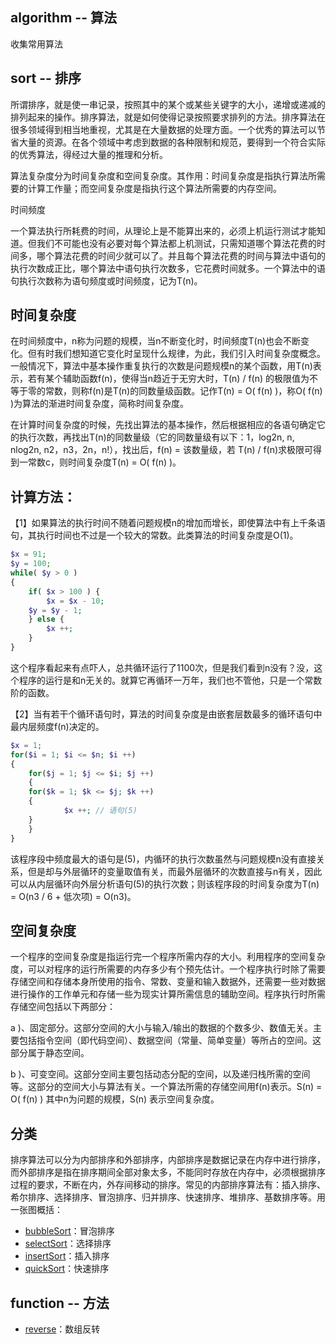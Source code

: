 ## algorithm -- 算法
收集常用算法

## sort -- 排序

所谓排序，就是使一串记录，按照其中的某个或某些关键字的大小，递增或递减的排列起来的操作。排序算法，就是如何使得记录按照要求排列的方法。排序算法在很多领域得到相当地重视，尤其是在大量数据的处理方面。一个优秀的算法可以节省大量的资源。在各个领域中考虑到数据的各种限制和规范，要得到一个符合实际的优秀算法，得经过大量的推理和分析。

算法复杂度分为时间复杂度和空间复杂度。其作用：时间复杂度是指执行算法所需要的计算工作量；而空间复杂度是指执行这个算法所需要的内存空间。

时间频度

一个算法执行所耗费的时间，从理论上是不能算出来的，必须上机运行测试才能知道。但我们不可能也没有必要对每个算法都上机测试，只需知道哪个算法花费的时间多，哪个算法花费的时间少就可以了。并且每个算法花费的时间与算法中语句的执行次数成正比，哪个算法中语句执行次数多，它花费时间就多。一个算法中的语句执行次数称为语句频度或时间频度，记为T(n)。

## 时间复杂度

在时间频度中，n称为问题的规模，当n不断变化时，时间频度T(n)也会不断变化。但有时我们想知道它变化时呈现什么规律，为此，我们引入时间复杂度概念。一般情况下，算法中基本操作重复执行的次数是问题规模n的某个函数，用T(n)表示，若有某个辅助函数f(n)，使得当n趋近于无穷大时，T(n) / f(n) 的极限值为不等于零的常数，则称f(n)是T(n)的同数量级函数。记作T(n) = O( f(n) )，称O( f(n) )为算法的渐进时间复杂度，简称时间复杂度。

在计算时间复杂度的时候，先找出算法的基本操作，然后根据相应的各语句确定它的执行次数，再找出T(n)的同数量级（它的同数量级有以下：1，log2n, n, nlog2n, n2，n3，2n，n!），找出后，f(n) = 该数量级，若 T(n) / f(n)求极限可得到一常数c，则时间复杂度T(n) = O( f(n) )。

## 计算方法：

【1】如果算法的执行时间不随着问题规模n的增加而增长，即使算法中有上千条语句，其执行时间也不过是一个较大的常数。此类算法的时间复杂度是O(1)。

```php
$x = 91;
$y = 100;
while( $y > 0 )
{
    if( $x > 100 ) {
    	$x = $x - 10;
	$y = $y - 1;
    } else {
        $x ++;
    }
}
```

这个程序看起来有点吓人，总共循环运行了1100次，但是我们看到n没有？没，这个程序的运行是和n无关的。就算它再循环一万年，我们也不管他，只是一个常数阶的函数。

【2】当有若干个循环语句时，算法的时间复杂度是由嵌套层数最多的循环语句中最内层频度f(n)决定的。

```php
$x = 1;
for($i = 1; $i <= $n; $i ++)
{
    for($j = 1; $j <= $i; $j ++)
    {
	for($k = 1; $k <= $j; $k ++)
	{
    	    $x ++; // 语句(5)
	}
    }
}
```

该程序段中频度最大的语句是(5)，内循环的执行次数虽然与问题规模n没有直接关系，但是却与外层循环的变量取值有关，而最外层循环的次数直接与n有关，因此可以从内层循环向外层分析语句(5)的执行次数；则该程序段的时间复杂度为T(n) = O(n3 / 6 + 低次项) = O(n3)。

## 空间复杂度

一个程序的空间复杂度是指运行完一个程序所需内存的大小。利用程序的空间复杂度，可以对程序的运行所需要的内存多少有个预先估计。一个程序执行时除了需要存储空间和存储本身所使用的指令、常数、变量和输入数据外，还需要一些对数据进行操作的工作单元和存储一些为现实计算所需信息的辅助空间。程序执行时所需存储空间包括以下两部分：

a )、固定部分。这部分空间的大小与输入/输出的数据的个数多少、数值无关。主要包括指令空间（即代码空间）、数据空间（常量、简单变量）等所占的空间。这部分属于静态空间。

b )、可变空间。这部分空间主要包括动态分配的空间，以及递归栈所需的空间等。这部分的空间大小与算法有关。一个算法所需的存储空间用f(n)表示。S(n) = O( f(n) ) 其中n为问题的规模，S(n) 表示空间复杂度。

## 分类

排序算法可以分为内部排序和外部排序，内部排序是数据记录在内存中进行排序，而外部排序是指在排序期间全部对象太多，不能同时存放在内存中，必须根据排序过程的要求，不断在内，外存间移动的排序。常见的内部排序算法有：插入排序、希尔排序、选择排序、冒泡排序、归并排序、快速排序、堆排序、基数排序等。用一张图概括：

- [bubbleSort](https://github.com/sunxiaozhi/algorithm/tree/master/bubbleSort)：冒泡排序
- [selectSort](https://github.com/sunxiaozhi/algorithm/tree/master/selectSort)：选择排序
- [insertSort](https://github.com/sunxiaozhi/algorithm/tree/master/insertSort)：插入排序
- [quickSort](https://github.com/sunxiaozhi/algorithm/tree/master/quickSort)：快速排序

## function -- 方法

- [reverse](https://github.com/sunxiaozhi/algorithm/blob/master/reverse.php)：数组反转